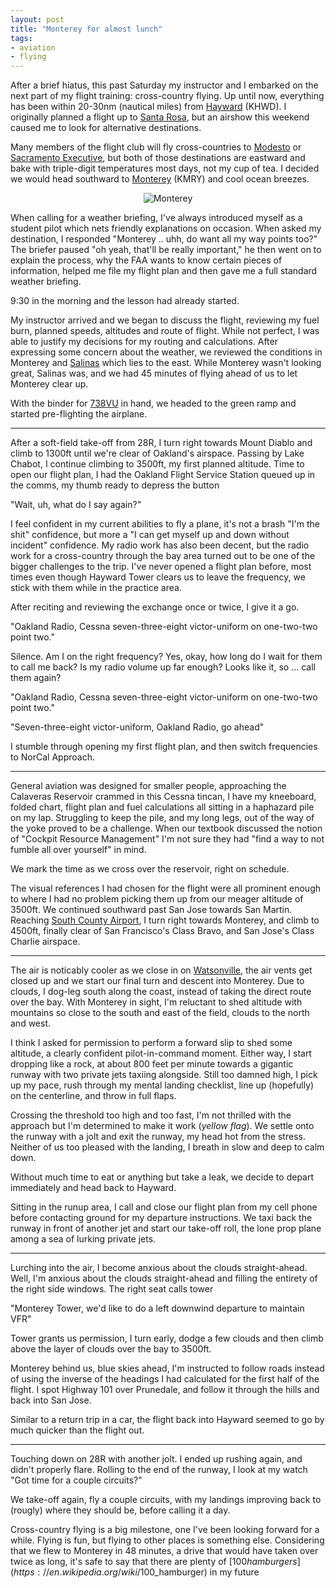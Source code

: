 ```yaml
---
layout: post
title: "Monterey for almost lunch"
tags:
- aviation
- flying
---
```


After a brief hiatus, this past Saturday my instructor and I embarked on the
next part of my flight training: cross-country flying. Up until now, everything
has been within 20-30nm (nautical miles) from
[Hayward](http://airnav.com/airport/khwd) (KHWD). I originally planned a flight
up to [Santa Rosa](http://airnav.com/airport/ksts), but an airshow this weekend
caused me to look for alternative destinations.

Many members of the flight club will fly cross-countries to
[Modesto](http://airnav.com/airport/kmod) or [Sacramento
Executive](http://airnav.com/airport/ksac), but both of those destinations are
eastward and bake with triple-digit temperatures most days, not my cup of tea.
I decided we would head southward to [Monterey](http://airnav.com/airport/kmry)
(KMRY) and cool ocean breezes.

<center><img
src="http://agentdero.cachefly.net/unethicalblogger.com/images/kmry.png"
alt="Monterey"/></center>

When calling for a weather briefing, I've always introduced myself as a student
pilot which nets friendly explanations on occasion. When asked my
destination, I responded "Monterey .. uhh, do want all my way points too?" The
briefer paused "oh yeah, that'll be really important," he then went on to
explain the process, why the FAA wants to know certain pieces of information,
helped me file my flight plan and then gave me a full standard weather
briefing.

9:30 in the morning and the lesson had already started.

My instructor arrived and we began to discuss the flight, reviewing my fuel
burn, planned speeds, altitudes and route of flight. While not perfect, I was
able to justify my decisions for my routing and calculations. After expressing
some concern about the weather, we reviewed the conditions in Monterey and
[Salinas](http://airnav.com/airport/ksns) which lies to the east. While
Monterey wasn't looking great, Salinas was, and we had 45 minutes of flying
ahead of us to let Monterey clear up.


With the binder for [738VU](http://www.flickr.com/photos/agentdero/9169914387/)
in hand, we headed to the green ramp and started pre-flighting the airplane.

---

After a soft-field take-off from 28R, I turn right towards Mount Diablo and
climb to 1300ft until we're clear of Oakland's airspace. Passing by Lake
Chabot, I continue climbing to 3500ft, my first planned altitude. Time to open
our flight plan, I had the Oakland Flight Service Station queued up in the
comms, my thumb ready to depress the button

"Wait, uh, what do I say again?"

I feel confident in my current abilities to fly a plane, it's not a brash "I'm
the shit" confidence, but more a "I can get myself up and down without
incident" confidence. My radio work has also been decent, but the radio work
for a cross-country through the bay area turned out to be one of the bigger
challenges to the trip. I've never opened a flight plan before, most times even
though Hayward Tower clears us to leave the frequency, we stick with them while
in the practice area.

After reciting and reviewing the exchange once or twice, I give it a go.

"Oakland Radio, Cessna seven-three-eight victor-uniform on one-two-two point
two."

Silence. Am I on the right frequency? Yes, okay, how long do I wait for them to
call me back? Is my radio volume up far enough? Looks like it, so ... call them
again?


"Oakland Radio, Cessna seven-three-eight victor-uniform on one-two-two point
two."

"Seven-three-eight victor-uniform, Oakland Radio, go ahead"

I stumble through opening my first flight plan, and then switch frequencies to
NorCal Approach.

---

General aviation was designed for smaller people, approaching the Calaveras
Reservoir crammed in this Cessna tincan, I have my kneeboard, folded chart,
flight plan and fuel calculations all sitting in a haphazard pile on my lap.
Struggling to keep the pile, and my long legs, out of the way of the yoke
proved to be a challenge. When our textbook discussed the notion of "Cockpit
Resource Management" I'm not sure they had "find a way to not fumble all over
yourself" in mind.

We mark the time as we cross over the reservoir, right on schedule.


The visual references I had chosen for the flight were all prominent enough to
where I had no problem picking them up from our meager altitude of 3500ft.  We
continued southward past San Jose towards San Martin. Reaching [South County
Airport](http://airnav.com/airport/e16), I turn right towards Monterey, and
climb to 4500ft, finally clear of San Francisco's Class Bravo, and San Jose's
Class Charlie airspace.

---

The air is noticably cooler as we close in on
[Watsonville](http://airnav.com/airport/kwvi), the air vents get closed up and
we start our final turn and descent into Monterey. Due to clouds, I dog-leg
south along the coast, instead of taking the direct route over the bay. With
Monterey in sight, I'm reluctant to shed altitude with mountains so close
to the south and east of the field, clouds to the north and west.

I think I asked for permission to perform a forward slip to shed some altitude,
a clearly confident pilot-in-command moment. Either way, I start dropping like
a rock, at about 800 feet per minute towards a gigantic runway with two private
jets taxiing alongside. Still too damned high, I pick up my pace, rush through
my mental landing checklist, line up (hopefully) on the centerline, and throw
in full flaps.

Crossing the threshold too high and too fast, I'm not thrilled with the
approach but I'm determined to make it work (*yellow flag*). We settle onto the
runway with a jolt and exit the runway, my head hot from the stress. Neither of
us too pleased with the landing, I breath in slow and deep to calm down.

Without much time to eat or anything but take a leak, we decide to depart
immediately and head back to Hayward.

Sitting in the runup area, I call and close our flight plan from my cell phone
before contacting ground for my departure instructions. We taxi back the runway
in front of another jet and start our take-off roll, the lone prop plane among a
sea of lurking private jets.

---

Lurching into the air, I become anxious about the clouds straight-ahead. Well,
I'm anxious about the clouds straight-ahead and filling the entirety of the
right side windows. The right seat calls tower

"Monterey Tower, we'd like to do a left downwind departure to maintain VFR"

Tower grants us permission, I turn early, dodge a few clouds and then climb
above the layer of clouds over the bay to 3500ft.

Monterey behind us, blue skies ahead, I'm instructed to follow roads
instead of using the inverse of the headings I had calculated for the first
half of the flight. I spot Highway 101 over Prunedale, and follow it through
the hills and back into San Jose.

Similar to a return trip in a car, the flight back into Hayward seemed to go by
much quicker than the flight out. 

---

Touching down on 28R with another jolt. I ended up rushing again, and didn't
properly flare. Rolling to the end of the runway, I look at my watch "Got time
for a couple circuits?"

We take-off again, fly a couple circuits, with my landings improving back to
(rougly) where they should be, before calling it a day.

Cross-country flying is a big milestone, one I've been looking forward for a
while. Flying is fun, but flying to other places is something else. Considering
that we flew to Monterey in 48 minutes, a drive that would have taken over
twice as long, it's safe to say that there are plenty of [$100
hamburgers](https://en.wikipedia.org/wiki/$100_hamburger) in my future



